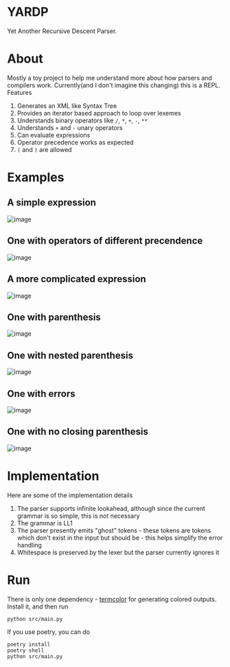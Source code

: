 # YARDP

Yet Another Recursive Descent Parser.

# About

Mostly a toy project to help me understand more about how parsers and compilers work. Currently(and I don't imagine this changing) this is a REPL. Features

1. Generates an XML like Syntax Tree
2. Provides an iterator based approach to loop over lexemes
3. Understands binary operators like `/`, `*`, `+`, `-`, `**`
4. Understands `+` and `-` unary operators
5. Can evaluate expressions
6. Operator precedence works as expected
7. `(` and `)` are allowed

# Examples

## A simple expression

![image](https://user-images.githubusercontent.com/10794178/161538743-5540994b-b83f-4cdd-9f70-592a4f90fffa.png)

## One with operators of different precendence

![image](https://user-images.githubusercontent.com/10794178/161538856-ca3f4bbb-f271-4036-a688-47e18ad19ce1.png)

## A more complicated expression

![image](https://user-images.githubusercontent.com/10794178/161538949-bbbedcdb-9abb-474e-849c-57d7d44af927.png)

## One with parenthesis

![image](https://user-images.githubusercontent.com/10794178/161539039-80b8074f-bef2-4e8b-be22-98c57500c9c2.png)

## One with nested parenthesis

![image](https://user-images.githubusercontent.com/10794178/161539151-8ee049bb-f550-45a9-bebe-002b052578b1.png)

## One with errors

![image](https://user-images.githubusercontent.com/10794178/161539354-ec3530ee-69bd-4b4e-8769-f52ccf18a29d.png)

## One with no closing parenthesis

![image](https://user-images.githubusercontent.com/10794178/161539425-027ee732-9c03-41ae-840b-f970ecc45056.png)

# Implementation

Here are some of the implementation details

1. The parser supports infinite lookahead, although since the current grammar is so simple, this is not necessary
2. The grammar is LL1
3. The parser presently emits "ghost" tokens - these tokens are tokens which don't exist in the input but should be - this helps simplify the error handling
4. Whitespace is preserved by the lexer but the parser currently ignores it

# Run

There is only one dependency - [termcolor](https://pypi.org/project/termcolor/) for generating colored outputs. Install it, and then run

```
python src/main.py
```

If you use poetry, you can do

```
poetry install
poetry shell
python src/main.py
```

